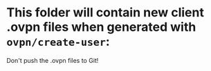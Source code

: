 # This folder will contain new client .ovpn files when generated with ```ovpn/create-user```:
Don't push the .ovpn files to Git!